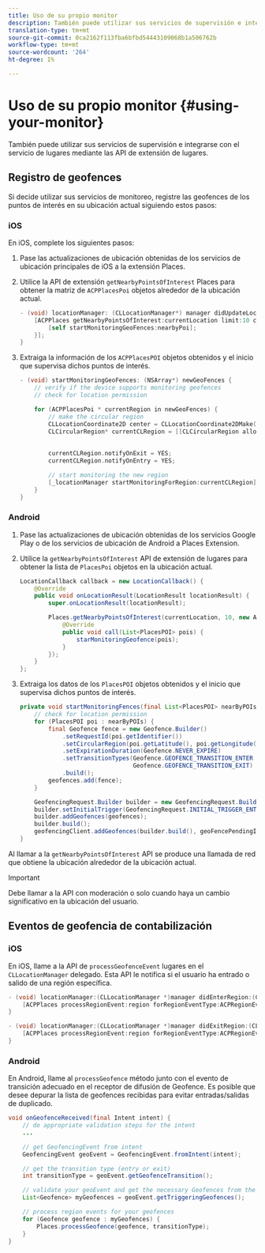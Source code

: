 ```yaml
---
title: Uso de su propio monitor
description: También puede utilizar sus servicios de supervisión e integrarse con el servicio de lugares mediante las API de extensión del servicio de lugares.
translation-type: tm+mt
source-git-commit: 0ca2162f113fba6bfbd54443109068b1a506762b
workflow-type: tm+mt
source-wordcount: '264'
ht-degree: 1%

---
```



# Uso de su propio monitor {#using-your-monitor}

También puede utilizar sus servicios de supervisión e integrarse con el servicio de lugares mediante las API de extensión de lugares.

## Registro de geofences

Si decide utilizar sus servicios de monitoreo, registre las geofences de los puntos de interés en su ubicación actual siguiendo estos pasos:

### iOS

En iOS, complete los siguientes pasos:

1. Pase las actualizaciones de ubicación obtenidas de los servicios de ubicación principales de iOS a la extensión Places.

1. Utilice la API de extensión `getNearbyPointsOfInterest` Places para obtener la matriz de `ACPPlacesPoi` objetos alrededor de la ubicación actual.

   ```objective-c
   - (void) locationManager: (CLLocationManager*) manager didUpdateLocations: (NSArray<CLLocation*>*) locations {
       [ACPPlaces getNearbyPointsOfInterest:currentLocation limit:10 callback: ^ (NSArray<ACPPlacesPoi*>* _Nullable nearbyPoi) {
           [self startMonitoringGeoFences:nearbyPoi];
       }];
   }
   ```

1. Extraiga la información de los `ACPPlacesPOI` objetos obtenidos y el inicio que supervisa dichos puntos de interés.

   ```objective-c
   - (void) startMonitoringGeoFences: (NSArray*) newGeoFences {
       // verify if the device supports monitoring geofences
       // check for location permission
   
       for (ACPPlacesPoi * currentRegion in newGeoFences) {
           // make the circular region
           CLLocationCoordinate2D center = CLLocationCoordinate2DMake(currentRegion.latitude, currentRegion.longitude);
           CLCircularRegion* currentCLRegion = [[CLCircularRegion alloc] initWithCenter:center
                                                                                 radius:currentRegion.radius
                                                                             identifier:currentRegion.identifier];
           currentCLRegion.notifyOnExit = YES;
           currentCLRegion.notifyOnEntry = YES;
   
           // start monitoring the new region
           [_locationManager startMonitoringForRegion:currentCLRegion];
       }
   }
   ```

### Android

1. Pase las actualizaciones de ubicación obtenidas de los servicios Google Play o de los servicios de ubicación de Android a Places Extension.

1. Utilice la `getNearbyPointsOfInterest` API de extensión de lugares para obtener la lista de `PlacesPoi` objetos en la ubicación actual.

   ```java
   LocationCallback callback = new LocationCallback() {
       @Override
       public void onLocationResult(LocationResult locationResult) {
           super.onLocationResult(locationResult);
   
           Places.getNearbyPointsOfInterest(currentLocation, 10, new AdobeCallback<List<PlacesPOI>>() {
               @Override
               public void call(List<PlacesPOI> pois) {
                   starMonitoringGeofence(pois);
               }
           });
       }
   };
   ```

1. Extraiga los datos de los `PlacesPOI` objetos obtenidos y el inicio que supervisa dichos puntos de interés.

   ```java
   private void startMonitoringFences(final List<PlacesPOI> nearByPOIs) {
       // check for location permission
       for (PlacesPOI poi : nearByPOIs) {
           final Geofence fence = new Geofence.Builder()
               .setRequestId(poi.getIdentifier())
               .setCircularRegion(poi.getLatitude(), poi.getLongitude(), poi.getRadius())
               .setExpirationDuration(Geofence.NEVER_EXPIRE)
               .setTransitionTypes(Geofence.GEOFENCE_TRANSITION_ENTER |
                                   Geofence.GEOFENCE_TRANSITION_EXIT)
               .build();
           geofences.add(fence);
       }
   
       GeofencingRequest.Builder builder = new GeofencingRequest.Builder();
       builder.setInitialTrigger(GeofencingRequest.INITIAL_TRIGGER_ENTER);
       builder.addGeofences(geofences);
       builder.build();
       geofencingClient.addGeofences(builder.build(), geoFencePendingIntent)
   }
   ```


Al llamar a la `getNearbyPointsOfInterest` API se produce una llamada de red que obtiene la ubicación alrededor de la ubicación actual.

>[!IMPORTANT]
>
>Debe llamar a la API con moderación o solo cuando haya un cambio significativo en la ubicación del usuario.

## Eventos de geofencia de contabilización

### iOS

En iOS, llame a la API de `processGeofenceEvent` lugares en el `CLLocationManager` delegado. Esta API le notifica si el usuario ha entrado o salido de una región específica.

```objective-c
- (void) locationManager:(CLLocationManager *)manager didEnterRegion:(CLRegion *)region {
    [ACPPlaces processRegionEvent:region forRegionEventType:ACPRegionEventTypeEntry];
}

- (void) locationManager:(CLLocationManager *)manager didExitRegion:(CLRegion *)region {
    [ACPPlaces processRegionEvent:region forRegionEventType:ACPRegionEventTypeExit];
}
```

### Android

En Android, llame al `processGeofence` método junto con el evento de transición adecuado en el receptor de difusión de Geofence. Es posible que desee depurar la lista de geofences recibidas para evitar entradas/salidas de duplicado.

```java
void onGeofenceReceived(final Intent intent) {
    // do appropriate validation steps for the intent
    ...

    // get GeofencingEvent from intent
    GeofencingEvent geoEvent = GeofencingEvent.fromIntent(intent);

    // get the transition type (entry or exit)
    int transitionType = geoEvent.getGeofenceTransition();

    // validate your geoEvent and get the necessary Geofences from the list
    List<Geofence> myGeofences = geoEvent.getTriggeringGeofences();

    // process region events for your geofences
    for (Geofence geofence : myGeofences) {
        Places.processGeofence(geofence, transitionType);
    }
}
```

